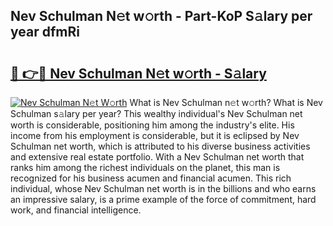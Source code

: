 ## Nev Schulman N𝚎t w𝚘rth - Part-KoP S𝚊lary per year dfmRi

# <h2><a href="http://gc574y.nevu.top/?p=Nev+Schulman">🔗 👉🔴 Nev Schulman N𝚎t w𝚘rth - S𝚊lary</a></h2>

[![Nev Schulman N𝚎t W𝚘rth](https://i.imgur.com/Oavwk0R.jpeg)](http://gc574y.nevu.top/?p=Nev+Schulman)
What is Nev Schulman n𝚎t w𝚘rth? What is Nev Schulman s𝚊lary per year?
This wealthy individual's Nev Schulman net worth is considerable, positioning him among the industry's elite. His income from his employment is considerable, but it is eclipsed by Nev Schulman net worth, which is attributed to his diverse business activities and extensive real estate portfolio. With a Nev Schulman net worth that ranks him among the richest individuals on the planet, this man is recognized for his business acumen and financial acumen. This rich individual, whose Nev Schulman net worth is in the billions and who earns an impressive salary, is a prime example of the force of commitment, hard work, and financial intelligence.
